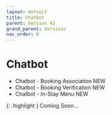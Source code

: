 ```yaml
---
layout: default
title: Chatbot
parent: Version 41
grand_parent: Versions
nav_order: 9
---
```


# Chatbot

* Chatbot - Booking Association <span class="label label-purple">NEW</span>
* Chatbot - Booking Verification <span class="label label-purple">NEW</span>
* Chatbot - In-Stay Menu <span class="label label-purple">NEW</span>


{: .highlight }
Coming Soon...